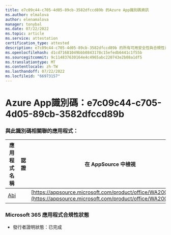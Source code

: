 ```yaml
---
title: e7c09c44-c705-4d05-89cb-3582dfccd89b 的Azure App識別碼資訊
ms.author: elmalova
author: elenamalova
manager: tonybal
ms.date: 07/22/2022
ms.topic: article
ms.service: attestation
certification_type: attested
description: e7c09c44-c705-4d05-89cb-3582dfccd89b 的所有可用安全性與合規性資訊。
ms.openlocfilehash: d1cd71681049bbb0843178c15efedb6441c1f55b
ms.sourcegitcommit: 9c114837630164e4c4965abc220743e2b08a1df5
ms.translationtype: MT
ms.contentlocale: zh-TW
ms.lasthandoff: 07/22/2022
ms.locfileid: "66973157"
---
```

# <a name="azure-app-id-e7c09c44-c705-4d05-89cb-3582dfccd89b"></a>Azure App識別碼：e7c09c44-c705-4d05-89cb-3582dfccd89b


### <a name="apps-associated-with-this-id"></a>與此識別碼相關聯的應用程式：
| **應用程式名稱** | **認證** | **在 AppSource 中檢視** |
|--------------|---------------|-----------------------|
| [Abi](../forward/WA200003862.md) |  | [https://appsource.microsoft.com/product/office/WA200003862](https://appsource.microsoft.com/product/office/WA200003862) |

### <a name="microsoft-365-app-compliance-status"></a>Microsoft 365 應用程式合規性狀態
- 發行者證明狀態：已完成
